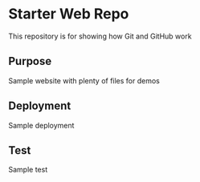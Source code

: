 # Starter Web Repo

This repository is for showing how Git and GitHub work

## Purpose

Sample website with plenty of files for demos

## Deployment

Sample deployment

## Test

Sample test
